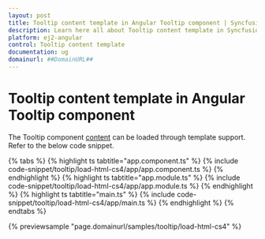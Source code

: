 ```yaml
---
layout: post
title: Tooltip content template in Angular Tooltip component | Syncfusion
description: Learn here all about Tooltip content template in Syncfusion Angular Tooltip component of Syncfusion Essential JS 2 and more.
platform: ej2-angular
control: Tooltip content template 
documentation: ug
domainurl: ##DomainURL##
---
```


# Tooltip content template in Angular Tooltip component

The Tooltip component [content](https://ej2.syncfusion.com/angular/documentation/tooltip/content/) can be loaded through template support. Refer to the below code snippet.

{% tabs %}
{% highlight ts tabtitle="app.component.ts" %}
{% include code-snippet/tooltip/load-html-cs4/app/app.component.ts %}
{% endhighlight %}
{% highlight ts tabtitle="app.module.ts" %}
{% include code-snippet/tooltip/load-html-cs4/app/app.module.ts %}
{% endhighlight %}
{% highlight ts tabtitle="main.ts" %}
{% include code-snippet/tooltip/load-html-cs4/app/main.ts %}
{% endhighlight %}
{% endtabs %}
  
{% previewsample "page.domainurl/samples/tooltip/load-html-cs4" %}
